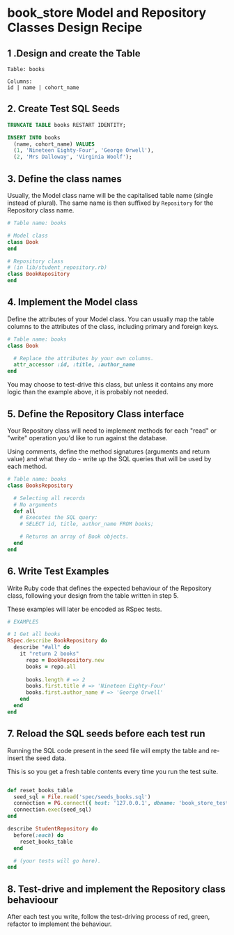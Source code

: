 # book_store Model and Repository Classes Design Recipe

## 1 .Design and create the Table

```
Table: books

Columns:
id | name | cohort_name
```

## 2. Create Test SQL Seeds

```sql
TRUNCATE TABLE books RESTART IDENTITY;

INSERT INTO books
  (name, cohort_name) VALUES
  (1, 'Nineteen Eighty-Four', 'George Orwell'),
  (2, 'Mrs Dalloway', 'Virginia Woolf');
```

## 3. Define the class names

Usually, the Model class name will be the capitalised table name (single instead of plural). The same name is then suffixed by `Repository` for the Repository class name.

```ruby
# Table name: books

# Model class
class Book
end

# Repository class
# (in lib/student_repository.rb)
class BookRepository
end
```

## 4. Implement the Model class

Define the attributes of your Model class. You can usually map the table columns to the attributes of the class, including primary and foreign keys.

```ruby
# Table name: books
class Book

  # Replace the attributes by your own columns.
  attr_accessor :id, :title, :author_name
end
```
You may choose to test-drive this class, but unless it contains any more logic than the example above, it is probably not needed.

## 5. Define the Repository Class interface

Your Repository class will need to implement methods for each "read" or "write" operation you'd like to run against the database.

Using comments, define the method signatures (arguments and return value) and what they do - write up the SQL queries that will be used by each method.

```ruby
# Table name: books
class BooksRepository

  # Selecting all records
  # No arguments
  def all
    # Executes the SQL query:
    # SELECT id, title, author_name FROM books;

    # Returns an array of Book objects.
  end
end
```

## 6. Write Test Examples

Write Ruby code that defines the expected behaviour of the Repository class, following your design from the table written in step 5.

These examples will later be encoded as RSpec tests.

```ruby
# EXAMPLES

# 1 Get all books
RSpec.describe BookRepository do
  describe "#all" do
    it "return 2 books"
      repo = BookRepository.new
      books = repo.all
      
      books.length # => 2
      books.first.title # => 'Nineteen Eighty-Four'
      books.first.author_name # => 'George Orwell'
    end
  end
end

```

## 7. Reload the SQL seeds before each test run

Running the SQL code present in the seed file will empty the table and re-insert the seed data.

This is so you get a fresh table contents every time you run the test suite.

```ruby

def reset_books_table
  seed_sql = File.read('spec/seeds_books.sql')
  connection = PG.connect({ host: '127.0.0.1', dbname: 'book_store_test' })
  connection.exec(seed_sql)
end

describe StudentRepository do
  before(:each) do 
    reset_books_table
  end

  # (your tests will go here).
end
```

## 8. Test-drive and implement the Repository class behavioour

After each test you write, follow the test-driving process of red, green, refactor to implement the behaviour.